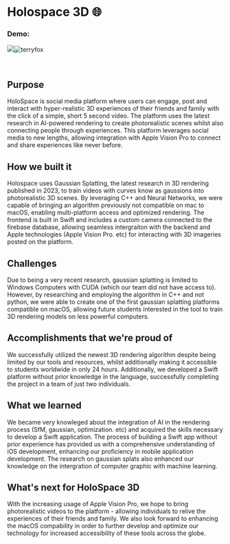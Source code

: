 # Holospace 3D 🌐 

### Demo:
![](")![terryfox](https://github.com/reinesana/HoloSpace3D/assets/153279125/22ba5223-8dd5-4f52-8b4b-847c1384137d)


<br>

## Purpose
HoloSpace is social media platform where users can engage, post and interact with hyper-realistic 3D experiences of their friends and family with the click of a simple, short 5 second video. The platform uses the latest research in AI-powered rendering to create photorealistic scenes whilst also connecting people through experiences. This platform leverages social media to new lengths, allowing integration with Apple Vision Pro to connect and share experiences like never before.

## How we built it
Holospace uses Gaussian Splatting, the latest research in 3D rendering published in 2023, to train videos with curves know as gaussions into photorealistic 3D scenes. By leveraging C++ and Neural Networks, we were capable of bringing an algorithm previously not compatible on mac to macOS, enabling multi-platform access and optimized rendering. The frontend is built in Swift and includes a custom camera connected to the firebase database, allowing seamless intergraiton with the backend and Apple technologies (Apple Vision Pro. etc) for interacting with 3D imageries posted on the platform. 

## Challenges
Due to being a very recent research, gaussian splatting is limited to Windows Computers with CUDA (which our team did not have access to). However, by researching and employing the algorithm in C++ and not python, we were able to create one of the first gaussian splatting platforms compatible on macOS, allowing future students interested in the tool to train 3D rendering models on less powerful computers. 

## Accomplishments that we're proud of
We successfully utilized the newest 3D rendering algorithm despite being limited by our tools and resources, whilst additionally making it accessible to students worldwide in only 24 hours. Additionally, we developed a Swift platform without prior knowledge in the language, successfully completing the project in a team of just two individuals.

## What we learned
We became very knowleged about the integration of AI in the rendering process (SfM, gaussian, optimization. etc) and acquired the skills necessary to develop a Swift application. The process of building a Swift app without prior experience has provided us with a comprehensive understanding of iOS development, enhancing our proficiency in mobile application development. The research on gaussian splats also enhanced our knowledge on the intergration of computer graphic with machine learning.

## What's next for HoloSpace 3D
With the increasing usage of Apple Vision Pro, we hope to bring photorealistic videos to the platform - allowing individuals to relive the experiences of their friends and family. We also look forward to enhancing the macOS compability in order to further develop and optimize our technology for increased accessibility of these tools across the globe.
